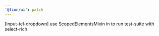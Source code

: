 ```yaml
---
'@lion/ui': patch
---
```


[input-tel-dropdown] use ScopedElementsMixin in to run test-suite with select-rich
